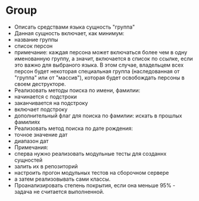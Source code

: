 # Group

 * Описать средствами языка сущность "группа"
  * Данная сущность включает, как минимум:
   * название группы
   * список персон
   * примечание: каждая персона может включаться более чем в одну именованную группу, а значит, включается в список по ссылке, если это важно для выбраного языка. В этом случае, владельцем всех персон будет некоторая специальная группа (наследованная от "группа" или от "массив"), которая будет освобождать персоны в своем деструкторе.
  * Реализовать методы поиска по имени, фамилии:
   * начинается с подстроки
   * заканчивается на подстроку
   * включает подстроку
   * дополнительный флаг для поиска по фамилии: искать в прошлых фамилиях
  * Реализовать метод поиска по дате рождения:
   * точное значение дат
   * диапазон дат
 * Примечания:
  * сперва нужно реализовать модульные тесты для созданнх сущностей
  * залить их в репозиторий
  * настроить прогон модульных тестов на сборочном сервере
  * а затем реализовывать сами классы.
 * Проанализировать степень покрытия, если она меньше 95% - задача не считается выполненной.
